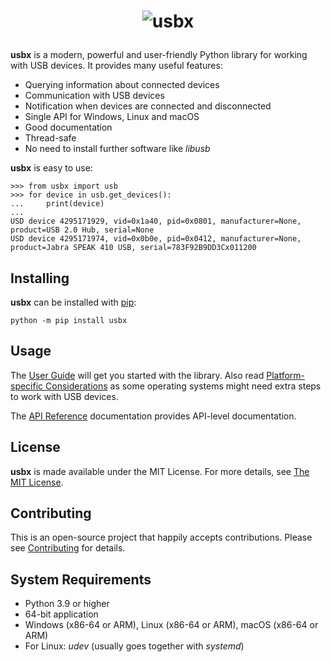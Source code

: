 <h1 align="center">

![usbx](https://github.com/manuelbl/usbx/raw/main/docs/_static/usbx-github.svg)

</h1>


**usbx** is a modern, powerful and user-friendly Python library for working with USB devices.
It provides many useful features:

- Querying information about connected devices
- Communication with USB devices
- Notification when devices are connected and disconnected
- Single API for Windows, Linux and macOS
- Good documentation
- Thread-safe
- No need to install further software like *libusb*

**usbx** is easy to use:

```pycon
>>> from usbx import usb
>>> for device in usb.get_devices():
...     print(device)
...
USD device 4295171929, vid=0x1a40, pid=0x0801, manufacturer=None, product=USB 2.0 Hub, serial=None
USD device 4295171974, vid=0x0b0e, pid=0x0412, manufacturer=None, product=Jabra SPEAK 410 USB, serial=783F92B9DD3Cx011200
```


## Installing

**usbx** can be installed with [pip](https://pip.pypa.io):

```shell
python -m pip install usbx
```



## Usage

The [User Guide](https://usbx.readthedocs.io/en/stable/user-guide.html) will get you started with the library.
Also read [Platform-specific Considerations](https://usbx.readthedocs.io/en/stable/platform-specific.html)
as some operating systems might need extra steps to work with USB devices.



The [API Reference](https://usbx.readthedocs.io/en/stable/reference/index.html) documentation provides API-level documentation.


## License

**usbx** is made available under the MIT License. For more details, see [The MIT License](https://opensource.org/licenses/MIT>).


## Contributing

This is an open-source project that happily accepts contributions.
Please see [Contributing](https://usbx.readthedocs.io/en/stable/contributing.html) for details.


## System Requirements

- Python 3.9 or higher
- 64-bit application
- Windows (x86-64 or ARM), Linux (x86-64 or ARM), macOS (x86-64 or ARM)
- For Linux: *udev* (usually goes together with *systemd*)
